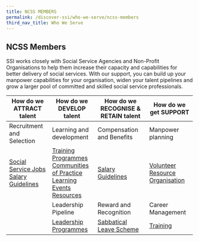 ```yaml
---
title: NCSS MEMBERS
permalink: /discover-ssi/who-we-serve/ncss-members
third_nav_title: Who We Serve
---
```


## NCSS Members

SSI works closely with Social Service Agencies and Non-Profit Organisations to help them increase their capacity and capabilities for better delivery of social services. With our support, you can build up your manpower capabilities for your organisation, widen your talent pipelines and grow a larger pool of committed and skilled social service professionals.

|How do we ATTRACT talent  | How do we DEVELOP talent  | How do we RECOGNISE & RETAIN talent        |  How do we get SUPPORT |
|--|--|--|--|
|Recruitment and Selection  | Learning and development |Compensation and Benefits    |Manpower planning|
|[Social Service Jobs](https://www.ncss.gov.sg/Social-Service-Careers/Diverse-Career-Opportunities/Career-Opportunities)<br>[Salary Guidelines](https://www.ncss.gov.sg/Social-Service-Careers/Sector-Salary-Guidelines/Salary-Guidelines)|[Training Programmes](/training)<br>[Communities of Practice](/initiatives/communities-of-practice)<br>[Learning Events](/initiatives/tote-board-ssi)<br>[Resources](/resources-and-links)|[Salary Guidelines](https://www.ncss.gov.sg/Social-Service-Careers/Sector-Salary-Guidelines/Salary-Guidelines)| [Volunteer Resource Organisation](https://www.ncss.gov.sg/GatewayPages/Donate-Volunteer/Volunteer)  | 
||Leadership Pipeline|Reward and Recognition| Career Management|
||[Leadership Programmes](https://www.ncss.gov.sg/Social-Service-Careers/Professional-Development/Leadership-Development-Programme)|[Sabbatical Leave Scheme](https://www.ncss.gov.sg/Grants-Search/VCF-Professional-Capability-Grant-Sabbatical-Lea)|[Training](/training)|
